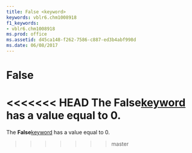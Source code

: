 ```yaml
---
title: False <keyword>
keywords: vblr6.chm1008918
f1_keywords:
- vblr6.chm1008918
ms.prod: office
ms.assetid: d45ca148-f262-7586-c887-ed3b4abf998d
ms.date: 06/08/2017
---
```



# False <keyword>

<<<<<<< HEAD
The  **False**[keyword](../../Glossary/vbe-glossary.md) has a value equal to 0.
=======
The  **False**[keyword](../../Glossary/vbe-glossary.md#keyword) has a value equal to 0.
>>>>>>> master


